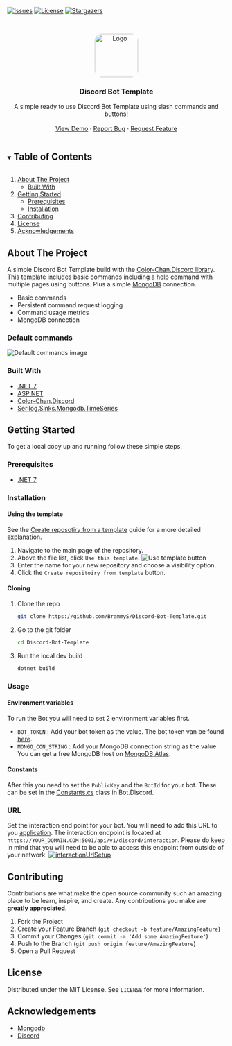 <!-- PROJECT SHIELDS -->
<!--
*** I'm using markdown "reference style" links for readability.
*** Reference links are enclosed in brackets [ ] instead of parentheses ( ).
*** See the bottom of this document for the declaration of the reference variables
*** for contributors-url, forks-url, etc. This is an optional, concise syntax you may use.
*** https://www.markdownguide.org/basic-syntax/#reference-style-links
-->

[![Issues][issues-shield]][issues-url]
[![License][license-shield]][license-url]
[![Stargazers][stars-shield]][stars-url]

<!-- PROJECT LOGO -->
<br />
<p align="center">
  <a href="https://github.com/BrammyS/Discord-Bot-Template">
    <img src="https://cdn.brammys.com/file/brammys/2022/02/9c725f64003b63d995003932536c1064.png" style="border-radius: 15%" alt="Logo" width="100">
  </a>

<h3 align="center">Discord Bot Template</h3>

  <p align="center">
    A simple ready to use Discord Bot Template using slash commands and buttons!
    <br />
    <br />
    <a href="https://discord.com/oauth2/authorize?client_id=541336442979483658&permissions=268561494&scope=applications.commands%20bot">View Demo</a>
    ·
    <a href="https://github.com/BrammyS/Discord-Bot-Template/issues">Report Bug</a>
    ·
    <a href="https://github.com/BrammyS/Discord-Bot-Template/issues">Request Feature</a>
  </p>
</p>

<!-- TABLE OF CONTENTS -->
<details open="open">
  <summary><h2 style="display: inline-block">Table of Contents</h2></summary>
  <ol>
    <li>
      <a href="#about-the-project">About The Project</a>
      <ul>
        <li><a href="#built-with">Built With</a></li>
      </ul>
    </li>
    <li>
      <a href="#getting-started">Getting Started</a>
      <ul>
        <li><a href="#prerequisites">Prerequisites</a></li>
        <li><a href="#installation">Installation</a></li>
      </ul>
    </li>
    <li><a href="#contributing">Contributing</a></li>
    <li><a href="#license">License</a></li>
    <li><a href="#acknowledgements">Acknowledgements</a></li>
  </ol>
</details>



<!-- ABOUT THE PROJECT -->

## About The Project

A simple Discord Bot Template build with
the [Color-Chan.Discord library](https://github.com/Color-Chan/Color-Chan.Discord).
This template includes basic commands including a help command with multiple pages using buttons. Plus a
simple [MongoDB](https://www.mongodb.com/) connection.

- Basic commands
- Persistent command request logging
- Command usage metrics
- MongoDB connection

### Default commands

![Default commands image](https://cdn.brammys.com/file/brammys/2022/02/2BihLcHT0XJRxhIGs5el3xELXgKAjChIEowCdtJXUeigSuUna93f2kjne69KwLoe.png)

### Built With

* [.NET 7](https://dotnet.microsoft.com/download/dotnet/7.0)
* [ASP.NET](https://docs.microsoft.com/en-us/aspnet/core/?view=aspnetcore-7.0)
* [Color-Chan.Discord](https://github.com/Color-Chan/Color-Chan.Discord)
* [Serilog.Sinks.Mongodb.TimeSeries](https://github.com/BrammyS/Serilog.Sinks.Mongodb.TimeSeries)

<!-- GETTING STARTED -->

## Getting Started

To get a local copy up and running follow these simple steps.

### Prerequisites

* [.NET 7](https://dotnet.microsoft.com/download/dotnet/7.0)

### Installation

#### Using the template

See
the [Create reposotiry from a template](https://docs.github.com/en/repositories/creating-and-managing-repositories/creating-a-repository-from-a-template)
guide for a more detailed explanation.

1. Navigate to the main page of the repository.
2. Above the file list, click `Use this template`.
   ![Use template button](https://cdn.brammys.com/file/brammys/screenshots/2022/02/use-this-template-button.png)
3. Enter the name for your new repository and choose a visibility option.
4. Click the `Create repositoiry from template` button.

#### Cloning

1. Clone the repo
   ```sh
   git clone https://github.com/BrammyS/Discord-Bot-Template.git
   ```
2. Go to the git folder
   ```sh
   cd Discord-Bot-Template
   ```
3. Run the local dev build
   ```sh
   dotnet build
   ```

### Usage

#### Environment variables

To run the Bot you will need to set 2 environment variables first.

- `BOT_TOKEN` : Add your bot token as the value. The bot token van be
  found [here](https://discord.com/developers/applications/).
- `MONGO_CON_STRING` : Add your MongoDB connection string as the value. You can get a free MongoDB host
  on [MongoDB Atlas](https://www.mongodb.com/atlas/database).

#### Constants

After this you need to set the `PublicKey` and the `BotId` for your bot. These can be set in
the [Constants.cs](https://github.com/BrammyS/Discord-Bot-Template/blob/dev/src/Bot.Discord/Constants.cs) class in
Bot.Discord.

### URL

Set the interaction end point for your bot. You will need to add this URL to
you [application](https://discord.com/developers/applications/).
The interaction endpoint is located at `https://YOUR_DOMAIN.COM:5001/api/v1/discord/interaction`. Please do keep in mind
that you will need to be able to access this endpoint from outside of your network.
[![interactionUrlSetup](https://cdn.colorchan.com/examples/interactionUrlExample.png)](https://discord.com/developers/applications/)

<!-- CONTRIBUTING -->

## Contributing

Contributions are what make the open source community such an amazing place to be learn, inspire, and create. Any
contributions you make are **greatly appreciated**.

1. Fork the Project
2. Create your Feature Branch (`git checkout -b feature/AmazingFeature`)
3. Commit your Changes (`git commit -m 'Add some AmazingFeature'`)
4. Push to the Branch (`git push origin feature/AmazingFeature`)
5. Open a Pull Request

<!-- LICENSE -->

## License

Distributed under the MIT License. See `LICENSE` for more information.



<!-- ACKNOWLEDGEMENTS -->

## Acknowledgements

* [Mongodb](https://www.mongodb.com/)
* [Discord](https://discord.com/developers/docs/intro)

<!-- MARKDOWN LINKS & IMAGES -->
<!-- https://www.markdownguide.org/basic-syntax/#reference-style-links -->

[stars-shield]: https://img.shields.io/github/stars/BrammyS/Discord-Bot-Template?style=for-the-badge

[stars-url]: https://github.com/BrammyS/Discord-Bot-Template/stargazers

[issues-shield]: https://img.shields.io/github/issues/BrammyS/Discord-Bot-Template?style=for-the-badge

[issues-url]: https://github.com/BrammyS/Discord-Bot-Template/issues

[license-shield]: https://img.shields.io/github/license/BrammyS/Discord-Bot-Template?style=for-the-badge

[license-url]: https://github.com/BrammyS/Discord-Bot-Template/blob/main/LICENSE
